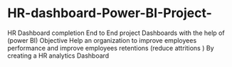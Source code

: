 # HR-dashboard-Power-BI-Project-
HR Dashboard
completion End to End project 
Dashboards with the help of (power BI)
Objective
Help an organization to improve employees
performance and improve employees retentions
(reduce attritions ) By creating a HR analytics Dashboard

